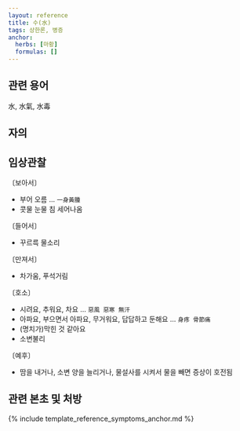 ```yaml
---
layout: reference
title: 수(水)
tags: 상한론, 병증
anchor:
  herbs: [마황]
  formulas: []
---
```



## 관련 용어

水, 水氣, 水毒

## 자의





## 임상관찰

〔보아서〕

* 부어 오름 ... `一身黃腫`
* 콧물 눈물 침 세어나옴

〔들어서〕

* 꾸르륵 물소리

〔만져서〕

* 차가움, 푸석거림

〔호소〕

* 시려요, 추워요, 차요 ... `惡風 惡寒 無汗`
* 아파요, 부으면서 아파요, 무거워요, 답답하고 둔해요 ... `身疼 骨節痛`
* (명치가)막힌 것 같아요
* 소변불리

〔예후〕

* 땀을 내거나, 소변 양을 늘리거나, 물설사를 시켜서 물을 빼면 증상이 호전됨


## 관련 본초 및 처방

{% include template_reference_symptoms_anchor.md %}
